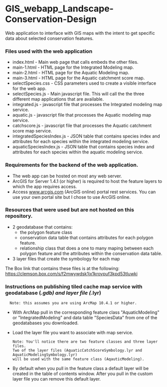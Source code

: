 # GIS_webapp_Landscape-Conservation-Design
Web application to interface with GIS maps with the intent to get specific data about selected conservation features.


### Files used with the web application
 * index.html  - Main web page that calls embeds the other files.
 * main-1.html - HTML page for the Integrated Modeling map.
 * main-2.html - HTML page for the Aquatic Modeling map.
 * main-3.html - HTML page for the Aquatic catchment score map.
 * selectSpecies.css - CSS parameters used to create a visible interface for the web app.
 * selectSpecies.js - Main javascript file. This will call the the three different map applications that are available.
 * integrated.js - javascript file that processes the Integrated modeling map service.
 * aquatic.js - javascript file that processes the Aquatic modeling map service.
 * catchscore.js - javascript file that processes the Aquatic catchment score map service.
 * integratedSpeciesIndex.js - JSON table that contains species index and attributes for each species within the integrated modeling service. 
 * aquaticSpeciesIndex.js - JSON table that contains species index and attributes for each species within the aquatic modeling service.
 

### Requirements for the backend of the web application.
 * The web app can be hosted on most any web server.
 * ArcGIS for Server 1.4.1 (or higher) is required to host the feature layers to which the app requires access.
 * Access www.arcgis.com (ArcGIS online) portal rest services. You can use your own portal site but I chose to use ArcGIS online.
 
 
### Resources that were used but are not hosted on this repository.
 * 2 geodatabase that contains:
    * the polygon feature class 
    * conservation data table that contains attributes for each polygon feature.
    * relationship class that does a one to many maping between each polygon feature and the attributes within the conservation data table.
 * 3 layer files that create the symbology for each map
 
 The Box link that contains these files is at the following:
 https://clemson.box.com/s/f2mwywdsk1jx1krovpuf3kpd53tluwki
 
 
 ### Instructions on publishing tiled cache map service with geodatabase (*.gdb) and layer file (*.lyr)
      Note: this assumes you are using ArcMap 10.4.1 or higher.
  
  * With ArcMap pull in the corresponding feature class "AquaticModeling" or "IntegratedModeling" and data table "SpeciesData" from one of the geodatabases you downloaded.
  * Load the layer file you want to associate with map service.
       
        Note: You'll notice there are two feature classes and three layer files. 
        Two of the layer files (AquaticCatchScoreSymbology.lyr and AquaticModelingSymbology.lyr) 
        will be used with the same feature class (AqauticModeling).
        
   * By default when you pull in the feature class a default layer will be created in the table of contents window. After you pull in the custom layer file you can remove this default layer.
   

    
    
    
 
